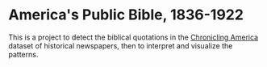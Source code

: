# America's Public Bible, 1836-1922

This is a project to detect the biblical quotations in the [Chronicling America](http://chroniclingamerica.loc.gov/) dataset of historical newspapers, then to interpret and visualize the patterns. 
